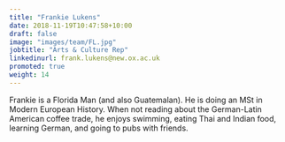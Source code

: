 ```yaml
---
title: "Frankie Lukens"
date: 2018-11-19T10:47:58+10:00
draft: false
image: "images/team/FL.jpg"
jobtitle: "Arts & Culture Rep"
linkedinurl: frank.lukens@new.ox.ac.uk
promoted: true
weight: 14
---
```


Frankie is a Florida Man (and also Guatemalan). He is doing an MSt in Modern European History. When not reading about the German-Latin American coffee trade, he enjoys swimming, eating Thai and Indian food, learning German, and going to pubs with friends.

